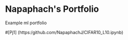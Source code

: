 # Napaphach's Portfolio
Example ml portfolio

#[Pj1] (https:/github.com/NapaphachJ/CIFAR10_L10.ipynb)



